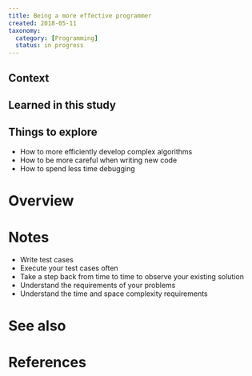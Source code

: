 ```yaml
---
title: Being a more effective programmer
created: 2018-05-11
taxonomy:
  category: [Programming]
  status: in progress
---
```


## Context

## Learned in this study

## Things to explore
* How to more efficiently develop complex algorithms
* How to be more careful when writing new code
* How to spend less time debugging

# Overview

# Notes
* Write test cases
* Execute your test cases often
* Take a step back from time to time to observe your existing solution
* Understand the requirements of your problems
* Understand the time and space complexity requirements

# See also

# References
